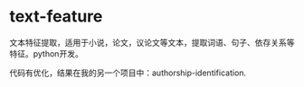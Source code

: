 # text-feature
文本特征提取，适用于小说，论文，议论文等文本，提取词语、句子、依存关系等特征。python开发。

代码有优化，结果在我的另一个项目中：authorship-identification.
